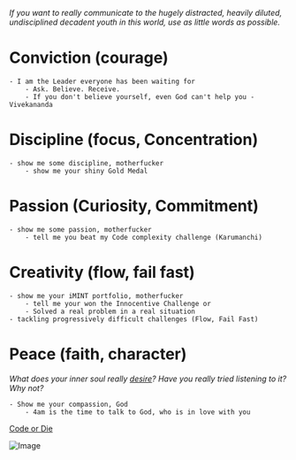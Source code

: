 _If you want to really communicate to the hugely distracted, heavily diluted, undisciplined decadent youth in this world, use as little words as possible._

# Conviction (courage)

    - I am the Leader everyone has been waiting for
        - Ask. Believe. Receive.
        - If you don't believe yourself, even God can't help you - Vivekananda

# Discipline (focus, Concentration)

    - show me some discipline, motherfucker
        - show me your shiny Gold Medal

# Passion (Curiosity, Commitment)

    - show me some passion, motherfucker
        - tell me you beat my Code complexity challenge (Karumanchi)
# Creativity (flow, fail fast)

    - show me your iMINT portfolio, motherfucker
        - tell me your won the Innocentive Challenge or
        - Solved a real problem in a real situation
    - tackling progressively difficult challenges (Flow, Fail Fast)
    
# Peace (faith, character)
_What does your inner soul really [desire][innerDesire]? Have you really tried listening to it? Why not?_

    - Show me your compassion, God
        - 4am is the time to talk to God, who is in love with you

[innerDesire]: http://goo.gl/QK9Knv
    
[Code or Die][CodeOrDie]

![Image](http://i2.wp.com/learnoutlive.com/wp-content/uploads/2013/02/laptop.jpg?resize=1024%2C768)

[CodeOrDie]: http://learnoutlive.com/code-or-die-the-future-of-work/
